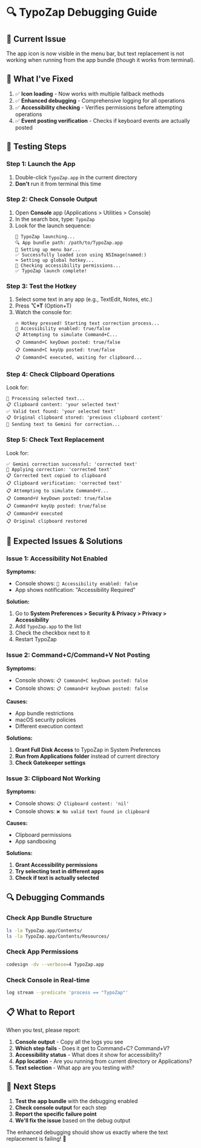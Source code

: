 # 🔍 TypoZap Debugging Guide

## 🚨 **Current Issue**
The app icon is now visible in the menu bar, but text replacement is not working when running from the app bundle (though it works from terminal).

## 🔧 **What I've Fixed**
1. ✅ **Icon loading** - Now works with multiple fallback methods
2. ✅ **Enhanced debugging** - Comprehensive logging for all operations
3. ✅ **Accessibility checking** - Verifies permissions before attempting operations
4. ✅ **Event posting verification** - Checks if keyboard events are actually posted

## 🧪 **Testing Steps**

### **Step 1: Launch the App**
1. Double-click `TypoZap.app` in the current directory
2. **Don't** run it from terminal this time

### **Step 2: Check Console Output**
1. Open **Console** app (Applications > Utilities > Console)
2. In the search box, type: `TypoZap`
3. Look for the launch sequence:
   ```
   🚀 TypoZap launching...
   🔍 App bundle path: /path/to/TypoZap.app
   🎨 Setting up menu bar...
   ✅ Successfully loaded icon using NSImage(named:)
   ⌨️ Setting up global hotkey...
   🔐 Checking accessibility permissions...
   ✅ TypoZap launch complete!
   ```

### **Step 3: Test the Hotkey**
1. Select some text in any app (e.g., TextEdit, Notes, etc.)
2. Press **⌥+T** (Option+T)
3. Watch the console for:
   ```
   🔥 Hotkey pressed! Starting text correction process...
   🔐 Accessibility enabled: true/false
   📋 Attempting to simulate Command+C...
   📋 Command+C keyDown posted: true/false
   📋 Command+C keyUp posted: true/false
   📋 Command+C executed, waiting for clipboard...
   ```

### **Step 4: Check Clipboard Operations**
Look for:
   ```
   📝 Processing selected text...
   📋 Clipboard content: 'your selected text'
   ✅ Valid text found: 'your selected text'
   📋 Original clipboard stored: 'previous clipboard content'
   🤖 Sending text to Gemini for correction...
   ```

### **Step 5: Check Text Replacement**
Look for:
   ```
   ✅ Gemini correction successful: 'corrected text'
   📝 Applying correction: 'corrected text'
   📋 Corrected text copied to clipboard
   📋 Clipboard verification: 'corrected text'
   📋 Attempting to simulate Command+V...
   📋 Command+V keyDown posted: true/false
   📋 Command+V keyUp posted: true/false
   📋 Command+V executed
   📋 Original clipboard restored
   ```

## 🚨 **Expected Issues & Solutions**

### **Issue 1: Accessibility Not Enabled**
**Symptoms:**
- Console shows: `🔐 Accessibility enabled: false`
- App shows notification: "Accessibility Required"

**Solution:**
1. Go to **System Preferences > Security & Privacy > Privacy > Accessibility**
2. Add `TypoZap.app` to the list
3. Check the checkbox next to it
4. Restart TypoZap

### **Issue 2: Command+C/Command+V Not Posting**
**Symptoms:**
- Console shows: `📋 Command+C keyDown posted: false`
- Console shows: `📋 Command+V keyDown posted: false`

**Causes:**
- App bundle restrictions
- macOS security policies
- Different execution context

**Solutions:**
1. **Grant Full Disk Access** to TypoZap in System Preferences
2. **Run from Applications folder** instead of current directory
3. **Check Gatekeeper settings**

### **Issue 3: Clipboard Not Working**
**Symptoms:**
- Console shows: `📋 Clipboard content: 'nil'`
- Console shows: `❌ No valid text found in clipboard`

**Causes:**
- Clipboard permissions
- App sandboxing

**Solutions:**
1. **Grant Accessibility permissions**
2. **Try selecting text in different apps**
3. **Check if text is actually selected**

## 🔍 **Debugging Commands**

### **Check App Bundle Structure**
```bash
ls -la TypoZap.app/Contents/
ls -la TypoZap.app/Contents/Resources/
```

### **Check App Permissions**
```bash
codesign -dv --verbose=4 TypoZap.app
```

### **Check Console in Real-time**
```bash
log stream --predicate 'process == "TypoZap"'
```

## 📋 **What to Report**

When you test, please report:

1. **Console output** - Copy all the logs you see
2. **Which step fails** - Does it get to Command+C? Command+V?
3. **Accessibility status** - What does it show for accessibility?
4. **App location** - Are you running from current directory or Applications?
5. **Text selection** - What app are you testing with?

## 🎯 **Next Steps**

1. **Test the app bundle** with the debugging enabled
2. **Check console output** for each step
3. **Report the specific failure point**
4. **We'll fix the issue** based on the debug output

The enhanced debugging should show us exactly where the text replacement is failing! 🚀
